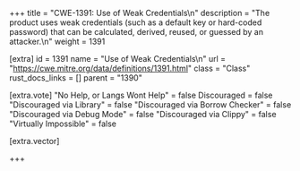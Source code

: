 +++
title = "CWE-1391: Use of Weak Credentials\n"
description = "The product uses weak credentials (such as a default key or hard-coded password) that can be calculated, derived, reused, or guessed by an attacker.\n"
weight = 1391

[extra]
id = 1391
name = "Use of Weak Credentials\n"
url = "https://cwe.mitre.org/data/definitions/1391.html"
class = "Class"
rust_docs_links = []
parent = "1390"

[extra.vote]
"No Help, or Langs Wont Help" = false
Discouraged = false
"Discouraged via Library" = false
"Discouraged via Borrow Checker" = false
"Discouraged via Debug Mode" = false
"Discouraged via Clippy" = false
"Virtually Impossible" = false

[extra.vector]

+++